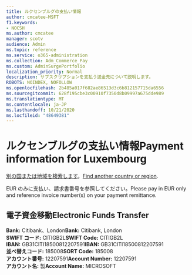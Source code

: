 ```yaml
---
title: ルクセンブルグの支払い情報
author: cmcatee-MSFT
f1.keywords:
- NOCSH
ms.author: cmcatee
manager: scotv
audience: Admin
ms.topic: reference
ms.service: o365-administration
ms.collection: Adm_Commerce_Pay
ms.custom: AdminSurgePortfolio
localization_priority: Normal
description: サブスクリプションを支払う送金先について説明します。
ROBOTS: NOINDEX, NOFOLLOW
ms.openlocfilehash: 2b485a017f682ae86513d3c6b812157715da6556
ms.sourcegitcommit: 628f195cbe3c00910f7350d8b09997a675dde989
ms.translationtype: MT
ms.contentlocale: ja-JP
ms.lasthandoff: 10/21/2020
ms.locfileid: "48649381"
---
```

# <a name="payment-information-for-luxembourg"></a><span data-ttu-id="c9daf-103">ルクセンブルグの支払い情報</span><span class="sxs-lookup"><span data-stu-id="c9daf-103">Payment information for Luxembourg</span></span>

<span data-ttu-id="c9daf-104">[別の国または地域を検索します](../billing-and-payments/pay-for-your-subscription.md)。</span><span class="sxs-lookup"><span data-stu-id="c9daf-104">[Find another country or region](../billing-and-payments/pay-for-your-subscription.md).</span></span>

<span data-ttu-id="c9daf-105">EUR のみに支払い、請求書番号を参照してください。</span><span class="sxs-lookup"><span data-stu-id="c9daf-105">Please pay in EUR only and reference invoice number(s) on your payment remittance.</span></span>

## <a name="electronic-funds-transfer"></a><span data-ttu-id="c9daf-106">電子資金移動</span><span class="sxs-lookup"><span data-stu-id="c9daf-106">Electronic Funds Transfer</span></span>

<span data-ttu-id="c9daf-107">**Bank:** Citibank、London</span><span class="sxs-lookup"><span data-stu-id="c9daf-107">**Bank:** Citibank, London</span></span>  
<span data-ttu-id="c9daf-108">**SWIFT コード:** CITIGB2L</span><span class="sxs-lookup"><span data-stu-id="c9daf-108">**SWIFT Code:** CITIGB2L</span></span>  
<span data-ttu-id="c9daf-109">**IBAN:** GB31CITI18500812207591</span><span class="sxs-lookup"><span data-stu-id="c9daf-109">**IBAN:** GB31CITI18500812207591</span></span>  
<span data-ttu-id="c9daf-110">**並べ替えコード:** 185008</span><span class="sxs-lookup"><span data-stu-id="c9daf-110">**SORT Code:** 185008</span></span>  
<span data-ttu-id="c9daf-111">**アカウント番号:** 12207591</span><span class="sxs-lookup"><span data-stu-id="c9daf-111">**Account Number:** 12207591</span></span>  
<span data-ttu-id="c9daf-112">**アカウント名:** 製</span><span class="sxs-lookup"><span data-stu-id="c9daf-112">**Account Name:** MICROSOFT</span></span>